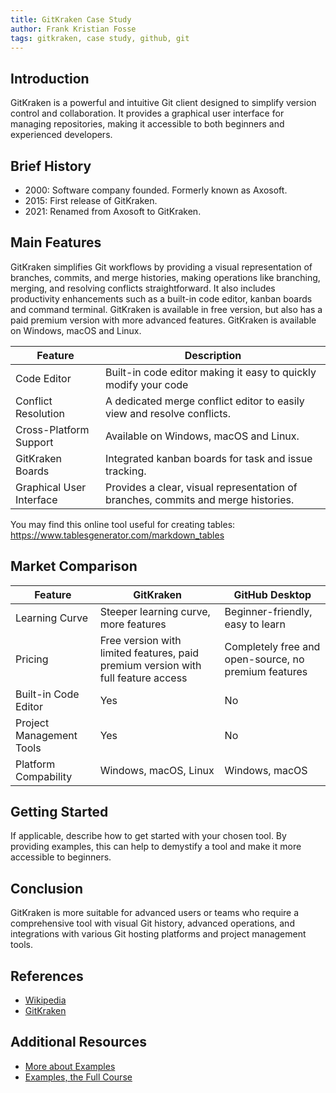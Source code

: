 ```yaml
---
title: GitKraken Case Study
author: Frank Kristian Fosse
tags: gitkraken, case study, github, git
---
```


## Introduction

GitKraken is a powerful and intuitive Git client designed to simplify version control and collaboration. It provides a graphical user interface for managing repositories, making it accessible to both beginners and experienced developers.

## Brief History

- 2000: Software company founded. Formerly known as Axosoft.
- 2015: First release of GitKraken.
- 2021: Renamed from Axosoft to GitKraken.

## Main Features

GitKraken simplifies Git workflows by providing a visual representation of branches, commits, and merge histories, making operations like branching, merging, and resolving conflicts straightforward. It also includes productivity enhancements such as a built-in code editor, kanban boards and command terminal. GitKraken is available in free version, but also has a paid premium version with more advanced features. GitKraken is available on Windows, macOS and Linux.

| Feature | Description |
| --- | --- |
| Code Editor | Built-in code editor making it easy to quickly modify your code |
| Conflict Resolution | A dedicated merge conflict editor to easily view and resolve conflicts. |
| Cross-Platform Support | Available on Windows, macOS and Linux. |
| GitKraken Boards | Integrated kanban boards for task and issue tracking. |
| Graphical User Interface | Provides a clear, visual representation of branches, commits and merge histories. |

You may find this online tool useful for creating tables: https://www.tablesgenerator.com/markdown_tables

## Market Comparison

| Feature | GitKraken | GitHub Desktop |
| --- | --- | --- |
| Learning Curve | Steeper learning curve, more features | Beginner-friendly, easy to learn |
| Pricing | Free version with limited features, paid premium version with full feature access | Completely free and open-source, no premium features |
| Built-in Code Editor | Yes | No |
| Project Management Tools | Yes | No |
| Platform Compability | Windows, macOS, Linux | Windows, macOS |



## Getting Started

If applicable, describe how to get started with your chosen tool. By providing examples, this can help to demystify a tool and make it more accessible to beginners.

## Conclusion

GitKraken is more suitable for advanced users or teams who require a comprehensive tool with visual Git history, advanced operations, and integrations with various Git hosting platforms and project management tools.

## References

- [Wikipedia](https://en.wikipedia.org/wiki/GitKraken)
- [GitKraken](https://www.gitkraken.com/)

## Additional Resources

- [More about Examples](https://example.com)
- [Examples, the Full Course](https://youtu.be/dQw4w9WgXcQ)
